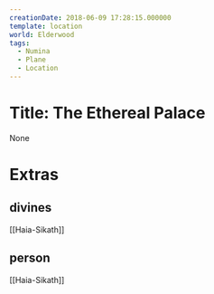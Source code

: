 ```yaml
---
creationDate: 2018-06-09 17:28:15.000000
template: location
world: Elderwood
tags:
  - Numina
  - Plane
  - Location
---
```



# Title: The Ethereal Palace

None

# Extras


## divines

[[Haia-Sikath]]


## person

[[Haia-Sikath]]
